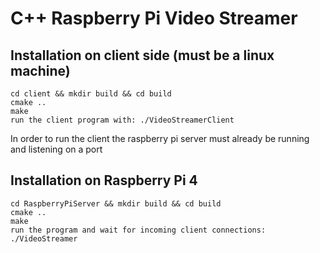 # C++ Raspberry Pi Video Streamer

## Installation on client side (must be a linux machine)

    cd client && mkdir build && cd build
    cmake ..
    make
    run the client program with: ./VideoStreamerClient
    
In order to run the client the raspberry pi server must already be running 
    and listening on a port

## Installation on Raspberry Pi 4

    cd RaspberryPiServer && mkdir build && cd build
    cmake ..
    make
    run the program and wait for incoming client connections: ./VideoStreamer
